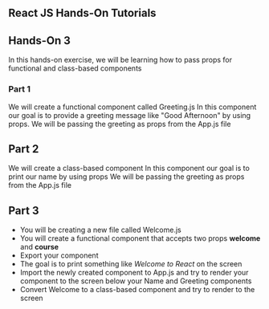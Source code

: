 ## React JS Hands-On Tutorials


## Hands-On 3
In this hands-on exercise, we will be learning how to pass props for functional and class-based components

### Part 1
We will create a functional component called Greeting.js
In this component our goal is to provide a greeting message like "Good Afternoon" by using props.
We will be passing the greeting as props from the App.js file

## Part 2
We will create a class-based component
In this component our goal is to print our name by using props
We will be passing the greeting as props from the App.js file

## Part 3
* You will be creating a new file called Welcome.js
* You will create a functional component that accepts two props **welcome** and **course**
* Export your component
* The goal is to print something like *Welcome to React* on the screen
* Import the newly created component to App.js and try to render your component to the screen below your Name and Greeting components
* Convert Welcome to a class-based component and try to render to the screen